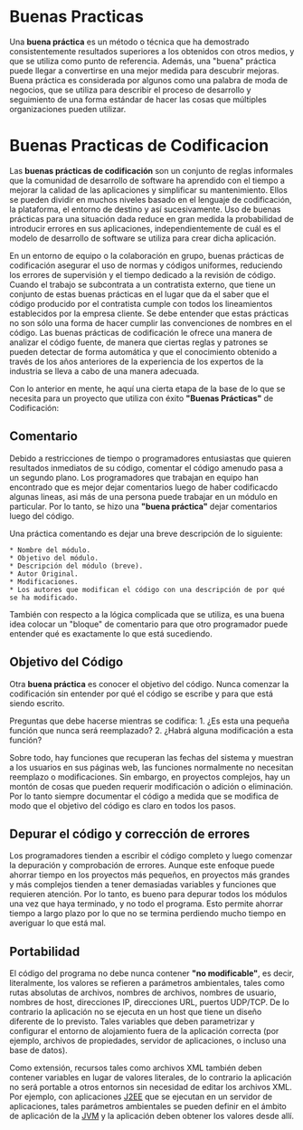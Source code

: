 # Buenas Practicas

Una __buena práctica__ es un método o técnica que ha demostrado consistentemente resultados superiores a los obtenidos con
otros medios, y que se utiliza como punto de referencia. Además, una "buena" práctica puede llegar a convertirse en una 
mejor medida para descubrir mejoras. Buena práctica es considerada por algunos como una palabra de moda de negocios, 
que se utiliza para describir el proceso de desarrollo y seguimiento de una forma estándar de hacer las cosas que 
múltiples organizaciones pueden utilizar.

# Buenas Practicas de Codificacion

Las __buenas prácticas de codificación__ son un conjunto de reglas informales que la comunidad de desarrollo de software 
ha aprendido con el tiempo a mejorar la calidad de las aplicaciones y simplificar su mantenimiento. 
Ellos se pueden dividir en muchos niveles basado en el lenguaje de codificación, la plataforma, el entorno de destino 
y así sucesivamente. Uso de buenas prácticas para una situación dada reduce en gran medida la probabilidad de introducir
errores en sus aplicaciones, independientemente de cuál es el modelo de desarrollo de software se utiliza para crear 
dicha aplicación.

En un entorno de equipo o la colaboración en grupo, buenas prácticas de codificación asegurar el uso de normas y códigos
uniformes, reduciendo los errores de supervisión y el tiempo dedicado a la revisión de código. 
Cuando el trabajo se subcontrata a un contratista externo, que tiene un conjunto de estas buenas prácticas en el lugar que 
da el saber que el código producido por el contratista cumple con todos los lineamientos establecidos por la empresa cliente.
Se debe entender que estas prácticas no son sólo una forma de hacer cumplir las convenciones de nombres en el código.
Las buenas prácticas de codificación le ofrece una manera de analizar el código fuente, de manera que ciertas reglas y 
patrones se pueden detectar de forma automática y que el conocimiento obtenido a través de los años anteriores de la 
experiencia de los expertos de la industria se lleva a cabo de una manera adecuada.

Con lo anterior en mente, he aquí una cierta etapa de la base de lo que se necesita para un proyecto que utiliza con éxito 
__"Buenas Prácticas"__ de Codificación:

## Comentario

Debido a restricciones de tiempo o programadores entusiastas que quieren resultados inmediatos de su código, comentar el
código amenudo pasa a un segundo plano. Los programadores que trabajan en equipo han encontrado que es mejor dejar
comentarios luego de haber codificacdo algunas lineas, asi más de una persona puede trabajar en un módulo en particular. 
Por lo tanto, se hizo una __"buena práctica"__ dejar comentarios luego del código.

Una práctica comentando es dejar una breve descripción de lo siguiente:

	* Nombre del módulo.
	* Objetivo del módulo.
	* Descripción del módulo (breve).
	* Autor Original.
	* Modificaciones.
	* Los autores que modifican el código con una descripción de por qué se ha modificado.

También con respecto a la lógica complicada que se utiliza, es una buena idea colocar un "bloque" de comentario para que otro
programador puede entender qué es exactamente lo que está sucediendo.

## Objetivo del Código

Otra __buena práctica__ es conocer el objetivo del código. 
Nunca comenzar la codificación sin entender por qué el código se escribe y para que está siendo escrito.

Preguntas que debe hacerse mientras se codifica:
	1. ¿Es esta una pequeña función que nunca será reemplazado?
	2. ¿Habrá alguna modificación a esta función?

Sobre todo, hay funciones que recuperan las fechas del sistema y muestran a los usuarios en sus páginas web, las funciones
normalmente no necesitan reemplazo o modificaciones. Sin embargo, en proyectos complejos, hay un montón de cosas que pueden
requerir modificación o adición o eliminación. Por lo tanto siempre documentar el código a medida que se modifica de modo 
que el objetivo del código es claro en todos los pasos.

## Depurar el código y corrección de errores

Los programadores tienden a escribir el código completo y luego comenzar la depuración y comprobación de errores. 
Aunque este enfoque puede ahorrar tiempo en los proyectos más pequeños, en proyectos más grandes y más complejos tienden 
a tener demasiadas variables y funciones que requieren atención. Por lo tanto, es bueno para depurar todos los módulos 
una vez que haya terminado, y no todo el programa. Esto permite ahorrar tiempo a largo plazo por lo que no se termina 
perdiendo mucho tiempo en averiguar lo que está mal.

## Portabilidad

El código del programa no debe nunca contener __"no modificable"__, es decir, literalmente, los valores se refieren 
a parámetros ambientales, tales como rutas absolutas de archivos, nombres de archivos, nombres de usuario, nombres de host,
direcciones IP, direcciones URL, puertos UDP/TCP. De lo contrario la aplicación no se ejecuta en un host que tiene un diseño
diferente de lo previsto. Tales variables que deben parametrizar y configurar el entorno de alojamiento fuera de la 
aplicación correcta (por ejemplo, archivos de propiedades, servidor de aplicaciones, o incluso una base de datos).

Como extensión, recursos tales como archivos XML también deben contener variables en lugar de valores literales, 
de lo contrario la aplicación no será portable a otros entornos sin necesidad de editar los archivos XML. 
Por ejemplo, con aplicaciones <a href="http://es.wikipedia.org/wiki/Java_EE">J2EE</a> que se ejecutan en un servidor 
de aplicaciones, tales parámetros ambientales se pueden definir en el ámbito de aplicación de la 
<a href="http://es.wikipedia.org/wiki/M%C3%A1quina_virtual_Java">JVM</a> y la aplicación deben obtener los valores desde allí.

